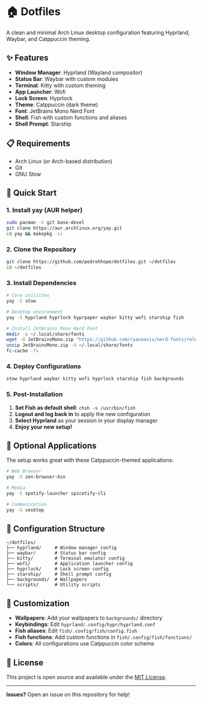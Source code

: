 # 🏠 Dotfiles

A clean and minimal Arch Linux desktop configuration featuring Hyprland, Waybar, and Catppuccin theming.

## ✨ Features

- **Window Manager**: Hyprland (Wayland compositor)
- **Status Bar**: Waybar with custom modules
- **Terminal**: Kitty with custom theming
- **App Launcher**: Wofi
- **Lock Screen**: Hyprlock
- **Theme**: Catppuccin (dark theme)
- **Font**: JetBrains Mono Nerd Font
- **Shell**: Fish with custom functions and aliases
- **Shell Prompt**: Starship

## 📋 Requirements

- Arch Linux (or Arch-based distribution)
- Git
- GNU Stow

## 🚀 Quick Start

### 1. Install yay (AUR helper)

```bash
sudo pacman -S git base-devel
git clone https://aur.archlinux.org/yay.git
cd yay && makepkg -si
```

### 2. Clone the Repository

```bash
git clone https://github.com/pedrohhope/dotfiles.git ~/dotfiles
cd ~/dotfiles
```

### 3. Install Dependencies

```bash
# Core utilities
yay -S stow

# Desktop environment
yay -S hyprland hyprlock hyprpaper waybar kitty wofi starship fish

# Install JetBrains Mono Nerd Font
mkdir -p ~/.local/share/fonts
wget -O JetBrainsMono.zip "https://github.com/ryanoasis/nerd-fonts/releases/latest/download/JetBrainsMono.zip"
unzip JetBrainsMono.zip -d ~/.local/share/fonts
fc-cache -fv
```

### 4. Deploy Configurations

```bash
stow hyprland waybar kitty wofi hyprlock starship fish backgrounds
```

### 5. Post-Installation

1. **Set Fish as default shell**: `chsh -s /usr/bin/fish`
2. **Logout and log back in** to apply the new configuration
3. **Select Hyprland** as your session in your display manager
4. **Enjoy your new setup!**

## 🎨 Optional Applications

The setup works great with these Catppuccin-themed applications:

```bash
# Web Browser
yay -S zen-browser-bin

# Media
yay -S spotify-launcher spicetify-cli

# Communication
yay -S vesktop
```

## 📁 Configuration Structure

```
~/dotfiles/
├── hyprland/     # Window manager config
├── waybar/       # Status bar config
├── kitty/        # Terminal emulator config
├── wofi/         # Application launcher config
├── hyprlock/     # Lock screen config
├── starship/     # Shell prompt config
├── backgrounds/  # Wallpapers
└── scripts/      # Utility scripts
```

## 🔧 Customization

- **Wallpapers**: Add your wallpapers to `backgrounds/` directory
- **Keybindings**: Edit `hyprland/.config/hypr/hyprland.conf`
- **Fish aliases**: Edit `fish/.config/fish/config.fish`
- **Fish functions**: Add custom functions in `fish/.config/fish/functions/`
- **Colors**: All configurations use Catppuccin color scheme

## 📝 License

This project is open source and available under the [MIT License](LICENSE).

---

**Issues?** Open an issue on this repository for help!